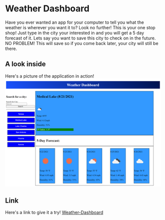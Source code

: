 # Weather Dashboard
Have you ever wanted an app for your computer to tell you what the weather is wherever you want it to? Look no further! This is your one stop shop! Just type in the city your interested in and you will get a 5 day forecast of it. Lets say you want to save this city to check on in the future. NO PROBLEM! This will save so if you come back later, your city will still be there.
## A look inside
Here's a picture of the application in action!
![screenshot of weather app](./assets/images/yas.png)<br>
## Link 
Here's a link to give it a try!
[Weather-Dashboard](https://alicedebo.github.io/AIR-weather-wherever/)